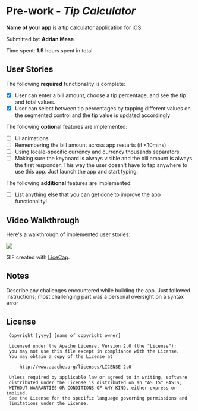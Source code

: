 # Pre-work - *Tip Calculator*

 **Name of your app** is a tip calculator application for iOS.

 Submitted by: **Adrian Mesa**

 Time spent: **1.5** hours spent in total

 ## User Stories

 The following **required** functionality is complete:

 * [x] User can enter a bill amount, choose a tip percentage, and see the tip and total values.
 * [x] User can select between tip percentages by tapping different values on the segmented control and the tip value is updated accordingly

 The following **optional** features are implemented:

 * [ ] UI animations
 * [ ] Remembering the bill amount across app restarts (if <10mins)
 * [ ] Using locale-specific currency and currency thousands separators.
 * [ ] Making sure the keyboard is always visible and the bill amount is always the first responder. This way the user doesn't have to tap anywhere to use this app. Just launch the app and start typing.

 The following **additional** features are implemented:

 - [ ] List anything else that you can get done to improve the app functionality!

 ## Video Walkthrough

 Here's a walkthrough of implemented user stories:

 ![](https://i.imgur.com/DArZ8nP.gif)


 GIF created with [LiceCap](http://www.cockos.com/licecap/).

 ## Notes

 Describe any challenges encountered while building the app.
 Just followed instructions; most challenging part was a personal oversight on a syntax error

 ## License

     Copyright [yyyy] [name of copyright owner]

     Licensed under the Apache License, Version 2.0 (the "License");
     you may not use this file except in compliance with the License.
     You may obtain a copy of the License at

         http://www.apache.org/licenses/LICENSE-2.0

     Unless required by applicable law or agreed to in writing, software
     distributed under the License is distributed on an "AS IS" BASIS,
     WITHOUT WARRANTIES OR CONDITIONS OF ANY KIND, either express or implied.
     See the License for the specific language governing permissions and
     limitations under the License.
